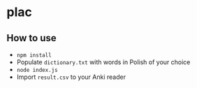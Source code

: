 # plac

## How to use
- `npm install`
- Populate `dictionary.txt` with words in Polish of your choice
- `node index.js`
- Import `result.csv` to your Anki reader
